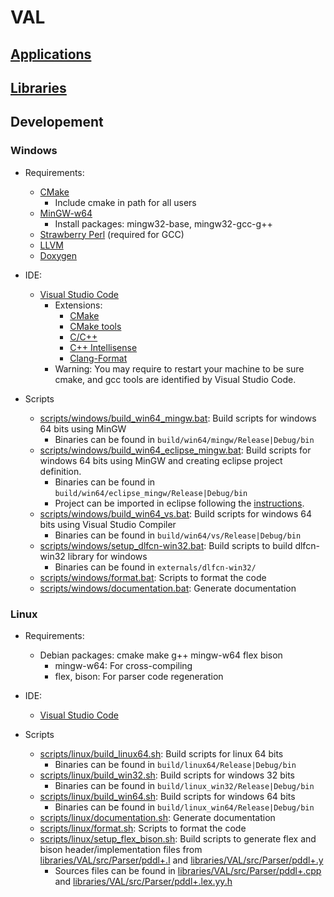 # VAL

## [Applications](applications/README.md)
## [Libraries](libraries/README.md)

## Developement

### Windows

  * Requirements:
    * [CMake](https://cmake.org/)
      * Include cmake in path for all users
    * [MinGW-w64](https://sourceforge.net/projects/mingw)
      * Install packages: mingw32-base, mingw32-gcc-g++
    * [Strawberry Perl](http://strawberryperl.com/) (required for GCC)
    * [LLVM](http://releases.llvm.org)
    * [Doxygen](http://www.doxygen.nl/download.html)

  * IDE:
    * [Visual Studio Code](https://code.visualstudio.com/)
      * Extensions:
        * [CMake](https://marketplace.visualstudio.com/items?itemName=twxs.cmake)
        * [CMake tools](https://marketplace.visualstudio.com/items?itemName=vector-of-bool.cmake-tools)
        * [C/C++](https://marketplace.visualstudio.com/items?itemName=ms-vscode.cpptools)
        * [C++ Intellisense](https://marketplace.visualstudio.com/items?itemName=austin.code-gnu-global)
        * [Clang-Format](https://marketplace.visualstudio.com/items?itemName=xaver.clang-format)
      * Warning: You may require to restart your machine to be sure cmake, and gcc tools are identified by Visual Studio Code.
  
  * Scripts
    * [scripts/windows/build_win64_mingw.bat](scripts/windows/build_win64_mingw.bat): Build scripts for windows 64 bits using MinGW
      * Binaries can be found in `build/win64/mingw/Release|Debug/bin`
    * [scripts/windows/build_win64_eclipse_mingw.bat](scripts/windows/build_win64_eclipse_mingw.bat): Build scripts for windows 64 bits using MinGW and creating eclipse project definition.
      * Binaries can be found in `build/win64/eclipse_mingw/Release|Debug/bin`
      * Project can be imported in eclipse following the [instructions](https://www.mantidproject.org/Setting_up_Eclipse_projects_with_CMake).
    * [scripts/windows/build_win64_vs.bat](scripts/windows/build_win64_vs.bat): Build scripts for windows 64 bits using Visual Studio Compiler
      * Binaries can be found in `build/win64/vs/Release|Debug/bin`
    * [scripts/windows/setup_dlfcn-win32.bat](scripts/windows/setup_dlfcn-win32.bat): Build scripts to build dlfcn-win32 library for windows
      * Binaries can be found in `externals/dlfcn-win32/`
    * [scripts/windows/format.bat](scripts/windows/format.bat): Scripts to format the code
    * [scripts/windows/documentation.bat](scripts/windows/documentation.bat): Generate documentation

### Linux

  * Requirements:
    * Debian packages: cmake make g++ mingw-w64 flex bison
      * mingw-w64: For cross-compiling
      * flex, bison: For parser code regeneration

  * IDE:
    * [Visual Studio Code](https://code.visualstudio.com/)
  
  * Scripts
    * [scripts/linux/build_linux64.sh](scripts/linux/build_linux64.sh): Build scripts for linux 64 bits
      * Binaries can be found in `build/linux64/Release|Debug/bin`
    * [scripts/linux/build_win32.sh](scripts/linux/build_win32.sh): Build scripts for windows 32 bits
      * Binaries can be found in `build/linux_win32/Release|Debug/bin`
    * [scripts/linux/build_win64.sh](scripts/linux/build_win64.sh): Build scripts for windows 64 bits
      * Binaries can be found in `build/linux_win64/Release|Debug/bin`
    * [scripts/linux/documentation.sh](scripts/linux/documentation.sh): Generate documentation
    * [scripts/linux/format.sh](scripts/linux/format.sh): Scripts to format the code
    * [scripts/linux/setup_flex_bison.sh](scripts/linux/setup_flex_bison.sh): Build scripts to generate flex and bison header/implementation files from [libraries/VAL/src/Parser/pddl+.l](libraries/VAL/src/Parser/pddl+.l) and [libraries/VAL/src/Parser/pddl+.y](libraries/VAL/src/Parser/pddl+.y)
      * Sources files can be found in [libraries/VAL/src/Parser/pddl+.cpp](libraries/VAL/src/Parser/pddl+.cpp) and [libraries/VAL/src/Parser/pddl+.lex.yy.h](libraries/VAL/src/Parser/pddl+.lex.yy.h)

